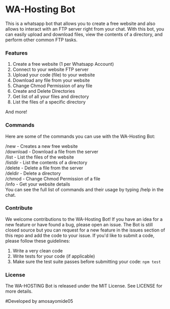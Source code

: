 # WA-Hosting Bot
This is a whatsapp bot that allows you to create a free website and also allows to interact with an FTP server right from your chat. With this bot, you can easily upload and download files, view the contents of a directory, and perform other common FTP tasks.

### Features
1. Create a free website (1 per Whatsapp Account)<br>
2. Connect to your website FTP server <br>
3. Upload your code (file) to your website <br>
4. Download any file from your website <br>
5. Change Chmod Permission of any file <br>
6. Create and Delete Directories <br>
7. Get list of all your files and directory <br>
8. List the files of a specific directory<br>

And more!

### Commands
Here are some of the commands you can use with the WA-Hosting Bot:

/new - Creates a new free website <br>
/download - Download a file from the server<br>
/list - List the files of the website <br>
/listdir - List the contents of a directory<br>
/delete - Delete a file from the server<br>
/deldir - Delete a directory<br>
/chmod - Change Chmod Permission of a file<br>
/info - Get your website details<br>
You can see the full list of commands and their usage by typing /help in the chat.

### Contribute
We welcome contributions to the WA-Hosting Bot! If you have an idea for a new feature or have found a bug, please open an issue. The Bot is still closed source but you can request for a new feature in the issues section of this repo and add the code to your issue. If you'd like to submit a code, please follow these guidelines:

1. Write a very clean code<br>
2. Write tests for your code (if applicable)<br>
3. Make sure the test suite passes before submitting your code: `npm test`

### License
The WA-HOSTING Bot is released under the MIT License. See LICENSE for more details.


#Developed by amosayomide05

